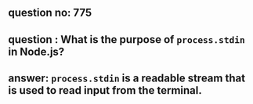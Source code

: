 
      
## question no: 775

## question : What is the purpose of `process.stdin` in Node.js?

## answer: `process.stdin` is a readable stream that is used to read input from the terminal.
      